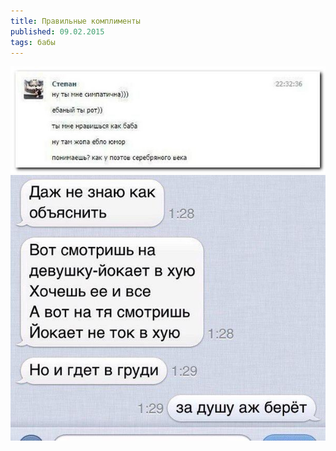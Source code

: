 ```yaml
---
title: Правильные комплименты
published: 09.02.2015
tags: бабы
---
```


![](/content/eblo.jpeg)
![](/content/b9aybjfceaebnqj.jpg)

